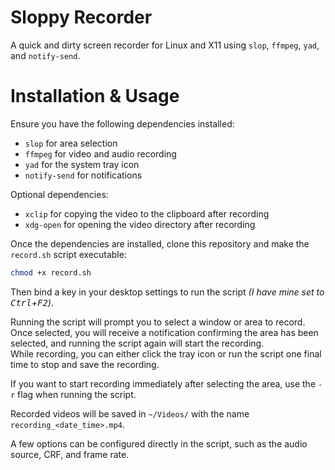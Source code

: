# Sloppy Recorder
A quick and dirty screen recorder for Linux and X11 using `slop`, `ffmpeg`, `yad`, and `notify-send`.

# Installation & Usage
Ensure you have the following dependencies installed:
- `slop` for area selection
- `ffmpeg` for video and audio recording
- `yad` for the system tray icon
- `notify-send` for notifications

Optional dependencies:
- `xclip` for copying the video to the clipboard after recording
- `xdg-open` for opening the video directory after recording

Once the dependencies are installed, clone this repository and make the `record.sh` script executable:
```bash
chmod +x record.sh
```

Then bind a key in your desktop settings to run the script _(I have mine set to <kbd>Ctrl</kbd>+<kbd>F2</kbd>)_.

Running the script will prompt you to select a window or area to record.\
Once selected, you will receive a notification confirming the area has been selected, and running the script again will start the recording.\
While recording, you can either click the tray icon or run the script one final time to stop and save the recording.

If you want to start recording immediately after selecting the area, use the `-r` flag when running the script.

Recorded videos will be saved in `~/Videos/` with the name `recording_<date_time>.mp4`.

A few options can be configured directly in the script, such as the audio source, CRF, and frame rate.